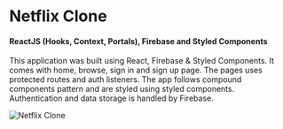 # Netflix Clone

#### ReactJS (Hooks, Context, Portals), Firebase and Styled Components

This application was built using React, Firebase & Styled Components. It comes with home, browse, sign in and sign up page. The pages uses protected routes and auth listeners. The app follows compound components pattern and are styled using styled components. Authentication and data storage is handled by Firebase.

![Netflix Clone](https://github.com/bensahagun/netflix-clone/raw/main/preview.png?raw=true)
